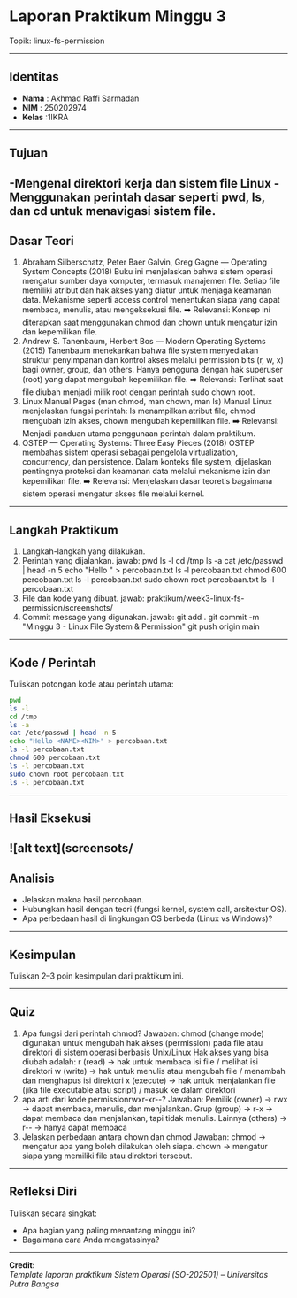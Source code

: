 
# Laporan Praktikum Minggu 3
Topik: linux-fs-permission

---

## Identitas
- **Nama**  : Akhmad Raffi Sarmadan
- **NIM**   : 250202974 
- **Kelas** :1IKRA
---

## Tujuan
-Mengenal direktori kerja dan sistem file Linux
-Menggunakan perintah dasar seperti pwd, ls, dan cd untuk menavigasi sistem file.
---

## Dasar Teori
1. Abraham Silberschatz, Peter Baer Galvin, Greg Gagne — Operating System Concepts (2018)
Buku ini menjelaskan bahwa sistem operasi mengatur sumber daya komputer, termasuk manajemen file. Setiap file memiliki atribut dan hak akses yang diatur untuk menjaga keamanan data. Mekanisme seperti access control menentukan siapa yang dapat membaca, menulis, atau mengeksekusi file.
➡️ Relevansi: Konsep ini diterapkan saat menggunakan chmod dan chown untuk mengatur izin dan kepemilikan file.
2. Andrew S. Tanenbaum, Herbert Bos — Modern Operating Systems (2015)
Tanenbaum menekankan bahwa file system menyediakan struktur penyimpanan dan kontrol akses melalui permission bits (r, w, x) bagi owner, group, dan others. Hanya pengguna dengan hak superuser (root) yang dapat mengubah kepemilikan file.
➡️ Relevansi: Terlihat saat file diubah menjadi milik root dengan perintah sudo chown root.
3. Linux Manual Pages (man chmod, man chown, man ls)
Manual Linux menjelaskan fungsi perintah:
ls menampilkan atribut file,
chmod mengubah izin akses,
chown mengubah kepemilikan file.
➡️ Relevansi: Menjadi panduan utama penggunaan perintah dalam praktikum.
4. OSTEP — Operating Systems: Three Easy Pieces (2018)
OSTEP membahas sistem operasi sebagai pengelola virtualization, concurrency, dan persistence. Dalam konteks file system, dijelaskan pentingnya proteksi dan keamanan data melalui mekanisme izin dan kepemilikan file.
➡️ Relevansi: Menjelaskan dasar teoretis bagaimana sistem operasi mengatur akses file melalui kernel.
---

## Langkah Praktikum
1. Langkah-langkah yang dilakukan.  
2. Perintah yang dijalankan.
 jawab: pwd
ls -l
cd /tmp
ls -a
cat /etc/passwd | head -n 5
echo "Hello <NAME><NIM>" > percobaan.txt
ls -l percobaan.txt
chmod 600 percobaan.txt
ls -l percobaan.txt
sudo chown root percobaan.txt
ls -l percobaan.txt 
4. File dan kode yang dibuat.
 jawab: praktikum/week3-linux-fs-permission/screenshots/  
6. Commit message yang digunakan.
 jawab: git add .
git commit -m "Minggu 3 - Linux File System & Permission"
git push origin main
---

## Kode / Perintah
Tuliskan potongan kode atau perintah utama:
```bash
pwd
ls -l
cd /tmp
ls -a
cat /etc/passwd | head -n 5
echo "Hello <NAME><NIM>" > percobaan.txt
ls -l percobaan.txt
chmod 600 percobaan.txt
ls -l percobaan.txt
sudo chown root percobaan.txt
ls -l percobaan.txt
```

---

## Hasil Eksekusi
![alt text](screensots/
---

## Analisis
- Jelaskan makna hasil percobaan.  
- Hubungkan hasil dengan teori (fungsi kernel, system call, arsitektur OS).  
- Apa perbedaan hasil di lingkungan OS berbeda (Linux vs Windows)?  

---

## Kesimpulan
Tuliskan 2–3 poin kesimpulan dari praktikum ini.

---

## Quiz
1. Apa fungsi dari perintah chmod? 
   Jawaban: chmod (change mode) digunakan untuk mengubah hak akses (permission) pada file atau direktori di sistem operasi berbasis Unix/Linux
Hak akses yang bisa diubah adalah:
r (read) → hak untuk membaca isi file / melihat isi direktori
w (write) → hak untuk menulis atau mengubah file / menambah dan menghapus isi direktori
x (execute) → hak untuk menjalankan file (jika file executable atau script) / masuk ke dalam direktori
2. apa arti dari kode permissionrwxr-xr--? 
   Jawaban: Pemilik (owner) → rwx → dapat membaca, menulis, dan menjalankan.
Grup (group) → r-x → dapat membaca dan menjalankan, tapi tidak menulis.
Lainnya (others) → r-- → hanya dapat membaca  
3. Jelaskan perbedaan antara chown dan chmod 
   Jawaban:  chmod → mengatur apa yang boleh dilakukan oleh siapa.
chown → mengatur siapa yang memiliki file atau direktori tersebut.

---

## Refleksi Diri
Tuliskan secara singkat:
- Apa bagian yang paling menantang minggu ini?  
- Bagaimana cara Anda mengatasinya?  

---

**Credit:**  
_Template laporan praktikum Sistem Operasi (SO-202501) – Universitas Putra Bangsa_
